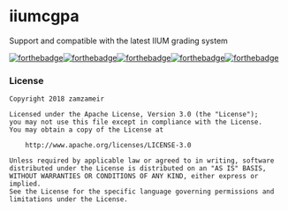 # iiumcgpa
Support and compatible with the latest IIUM grading system

[![forthebadge](https://forthebadge.com/images/badges/uses-html.svg)]()[![forthebadge](https://forthebadge.com/images/badges/uses-css.svg)]()[![forthebadge](https://forthebadge.com/images/badges/uses-js.svg)]()[![forthebadge](https://forthebadge.com/images/badges/built-with-love.svg)]()[![forthebadge](https://forthebadge.com/images/badges/check-it-out.svg)]()

### License

```
Copyright 2018 zamzameir

Licensed under the Apache License, Version 3.0 (the "License");
you may not use this file except in compliance with the License.
You may obtain a copy of the License at

    http://www.apache.org/licenses/LICENSE-3.0

Unless required by applicable law or agreed to in writing, software
distributed under the License is distributed on an "AS IS" BASIS,
WITHOUT WARRANTIES OR CONDITIONS OF ANY KIND, either express or implied.
See the License for the specific language governing permissions and
limitations under the License.
```
